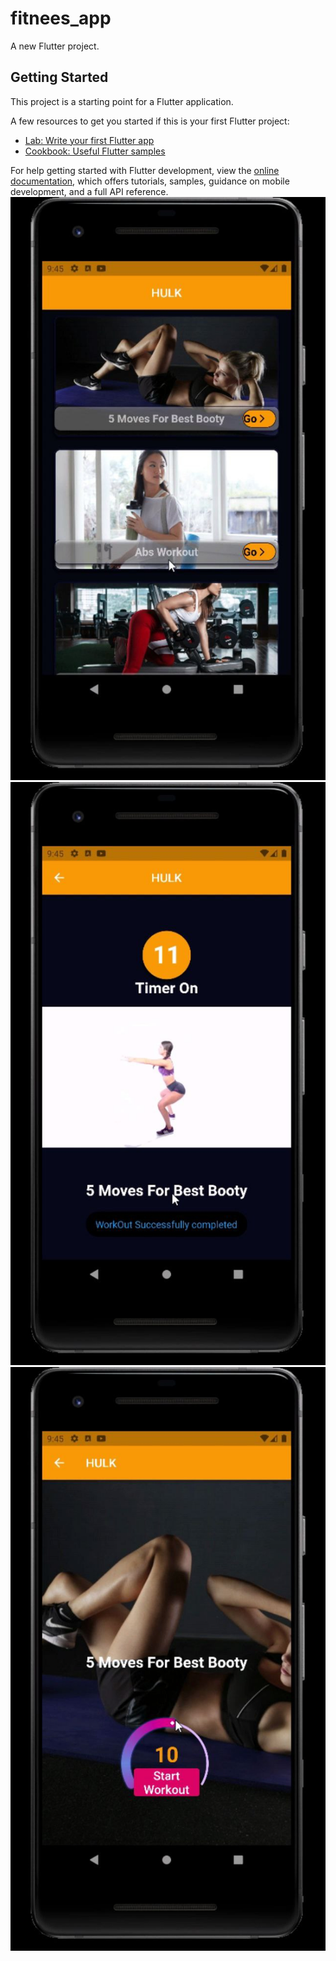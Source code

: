 # fitnees_app

A new Flutter project.

## Getting Started

This project is a starting point for a Flutter application.

A few resources to get you started if this is your first Flutter project:

- [Lab: Write your first Flutter app](https://docs.flutter.dev/get-started/codelab)
- [Cookbook: Useful Flutter samples](https://docs.flutter.dev/cookbook)

For help getting started with Flutter development, view the
[online documentation](https://docs.flutter.dev/), which offers tutorials,
samples, guidance on mobile development, and a full API reference.
![ HULLK App ](https://github.com/abdallah116294/HULK_APP/blob/main/photo_2023-02-28_10-15-55.jpg)
![](https://github.com/abdallah116294/HULK_APP/blob/main/photo_2023-02-28_10-15-54.jpg)
![](https://github.com/abdallah116294/HULK_APP/blob/main/photo_2023-02-28_10-15-54%20(2).jpg)
